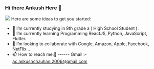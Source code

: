 ### Hi there Ankush Here 👋
<img src="https://i.pinimg.com/236x/65/44/f3/6544f3e14ff27f66f3a80665e1e35d9c.jpg"/>
Here are some ideas to get you started:

- 🔭 I’m currently studying in 9th grade a ( High School Student ).
- 🌱 I’m currently learning Programming ReactJS, Python, JavaScript, Flutter.
- 👯 I’m looking to collaborate with Google, Amazon, Apple, Facebook, NetFlix ..
- 📫 How to reach me:🤗
------ Gmail :- ac.ankushchauhan.2006@gmail.com 
